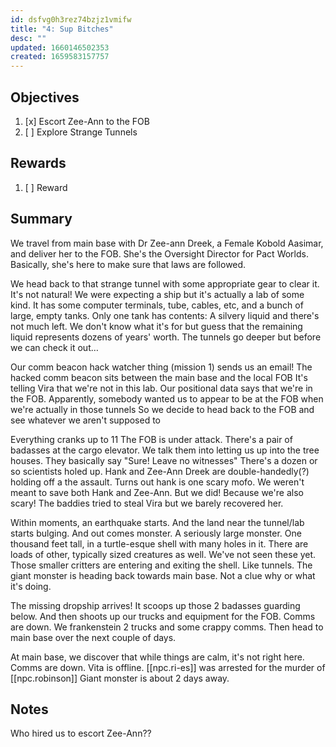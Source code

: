 ```yaml
---
id: dsfvg0h3rez74bzjz1vmifw
title: "4: Sup Bitches"
desc: ""
updated: 1660146502353
created: 1659583157757
---
```


## Objectives

1. [x] Escort Zee-Ann to the FOB
2. [ ] Explore Strange Tunnels

## Rewards

1. [ ] Reward

## Summary

We travel from main base with Dr Zee-ann Dreek, a Female Kobold Aasimar, and deliver her to the FOB. She's the Oversight Director for Pact Worlds. Basically, she's here to make sure that laws are followed.

We head back to that strange tunnel with some appropriate gear to clear it.
It's not natural! We were expecting a ship but it's actually a lab of some kind.
It has some computer terminals, tube, cables, etc, and a bunch of large, empty tanks.
Only one tank has contents: A silvery liquid and there's not much left.
We don't know what it's for but guess that the remaining liquid represents dozens of years' worth.
The tunnels go deeper but before we can check it out…

Our comm beacon hack watcher thing (mission 1) sends us an email!
The hacked comm beacon sits between the main base and the local FOB
It's telling Vira that we're not in this lab. Our positional data says that we're in the FOB.
Apparently, somebody wanted us to appear to be at the FOB when we're actually in those tunnels
So we decide to head back to the FOB and see whatever we aren't supposed to

Everything cranks up to 11
The FOB is under attack. There's a pair of badasses at the cargo elevator. We talk them into letting us up into the tree houses. They basically say "Sure! Leave no witnesses"
There's a dozen or so scientists holed up. Hank and Zee-Ann Dreek are double-handedly(?) holding off a the assault.
Turns out hank is one scary mofo.
We weren't meant to save both Hank and Zee-Ann. But we did! Because we're also scary!
The baddies tried to steal Vira but we barely recovered her.

Within moments, an earthquake starts.
And the land near the tunnel/lab starts bulging.
And out comes monster. A seriously large monster.
One thousand feet tall, in a turtle-esque shell with many holes in it.
There are loads of other, typically sized creatures as well. We've not seen these yet.
Those smaller critters are entering and exiting the shell. Like tunnels.
The giant monster is heading back towards main base.
Not a clue why or what it's doing.

The missing dropship arrives!
It scoops up those 2 badasses guarding below.
And then shoots up our trucks and equipment for the FOB. Comms are down.
We frankenstein 2 trucks and some crappy comms.
Then head to main base over the next couple of days.

At main base, we discover that while things are calm, it's not right here.
Comms are down.
Vita is offline.
[[npc.ri-es]] was arrested for the murder of [[npc.robinson]]
Giant monster is about 2 days away.

## Notes

Who hired us to escort Zee-Ann??
